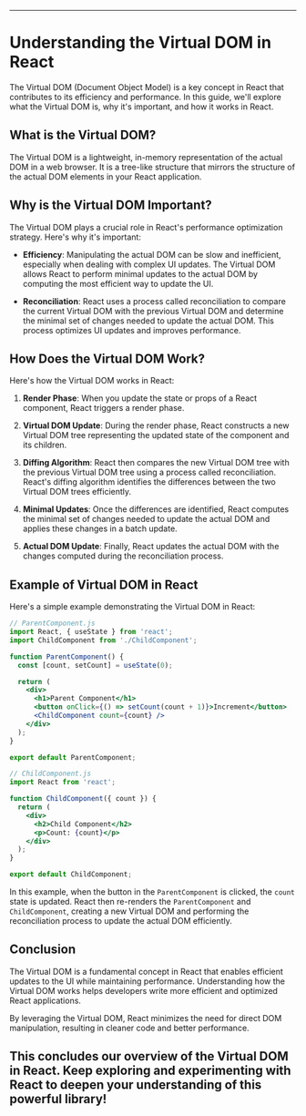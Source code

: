 
---
# Understanding the Virtual DOM in React

The Virtual DOM (Document Object Model) is a key concept in React that contributes to its efficiency and performance. In this guide, we'll explore what the Virtual DOM is, why it's important, and how it works in React.

## What is the Virtual DOM?

The Virtual DOM is a lightweight, in-memory representation of the actual DOM in a web browser. It is a tree-like structure that mirrors the structure of the actual DOM elements in your React application.

## Why is the Virtual DOM Important?

The Virtual DOM plays a crucial role in React's performance optimization strategy. Here's why it's important:

- **Efficiency**: Manipulating the actual DOM can be slow and inefficient, especially when dealing with complex UI updates. The Virtual DOM allows React to perform minimal updates to the actual DOM by computing the most efficient way to update the UI.

- **Reconciliation**: React uses a process called reconciliation to compare the current Virtual DOM with the previous Virtual DOM and determine the minimal set of changes needed to update the actual DOM. This process optimizes UI updates and improves performance.

## How Does the Virtual DOM Work?

Here's how the Virtual DOM works in React:

1. **Render Phase**: When you update the state or props of a React component, React triggers a render phase.

2. **Virtual DOM Update**: During the render phase, React constructs a new Virtual DOM tree representing the updated state of the component and its children.

3. **Diffing Algorithm**: React then compares the new Virtual DOM tree with the previous Virtual DOM tree using a process called reconciliation. React's diffing algorithm identifies the differences between the two Virtual DOM trees efficiently.

4. **Minimal Updates**: Once the differences are identified, React computes the minimal set of changes needed to update the actual DOM and applies these changes in a batch update.

5. **Actual DOM Update**: Finally, React updates the actual DOM with the changes computed during the reconciliation process.

## Example of Virtual DOM in React

Here's a simple example demonstrating the Virtual DOM in React:

```jsx
// ParentComponent.js
import React, { useState } from 'react';
import ChildComponent from './ChildComponent';

function ParentComponent() {
  const [count, setCount] = useState(0);

  return (
    <div>
      <h1>Parent Component</h1>
      <button onClick={() => setCount(count + 1)}>Increment</button>
      <ChildComponent count={count} />
    </div>
  );
}

export default ParentComponent;
```

```jsx
// ChildComponent.js
import React from 'react';

function ChildComponent({ count }) {
  return (
    <div>
      <h2>Child Component</h2>
      <p>Count: {count}</p>
    </div>
  );
}

export default ChildComponent;
```

In this example, when the button in the `ParentComponent` is clicked, the `count` state is updated. React then re-renders the `ParentComponent` and `ChildComponent`, creating a new Virtual DOM and performing the reconciliation process to update the actual DOM efficiently.

## Conclusion

The Virtual DOM is a fundamental concept in React that enables efficient updates to the UI while maintaining performance. Understanding how the Virtual DOM works helps developers write more efficient and optimized React applications.

By leveraging the Virtual DOM, React minimizes the need for direct DOM manipulation, resulting in cleaner code and better performance.

This concludes our overview of the Virtual DOM in React. Keep exploring and experimenting with React to deepen your understanding of this powerful library!
---